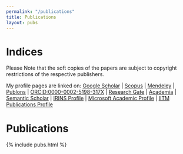 ```yaml
---
permalink: "/publications"
title: Publications
layout: pubs
---
```

# Indices

Please Note that the soft copies of the papers are subject to copyright restrictions of the respective publishers.

My profile pages are linked on: 
[Google Scholar](http://scholar.google.co.in/citations?hl=en&user=ky4vsWkAAAAJ) | [Scopus](http://www.scopus.com/authid/detail.url?authorId=6603383942)
 | [Mendeley](https://www.mendeley.com/profiles/phanikumar-gandham/)
 | [Publons](https://publons.com/researcher/1556703/gandham-phanikumar/)
 | [ORCID:0000-0002-5198-317X](http://orcid.org/0000-0002-5198-317X)
 | [Research Gate](http://www.researchgate.net/profile/Gandham_Phanikumar)
 | [Academia](https://iitm.academia.edu/PhanikumarGandham)
 | [Semantic Scholar](https://www.semanticscholar.org/author/Phanikumar-Gandham/40988505)
 | [IRINS Profile](http://iitm.irins.org/profile/50867)
 | [Microsoft Academic Profile](https://academic.microsoft.com/profile/8j87h9j9-8769-4g64-92ei-9h1g5g2h3922/PhanikumarGandham/)
 | [IITM Publications Profile](https://publications.iitm.ac.in/researcher/phanikumar-gandham)

# Publications
{% include pubs.html %}

